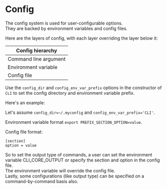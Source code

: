 Config
======

The config system is used for user-configurable options.  
They are backed by environment variables and config files.

Here are the layers of config, with each layer overriding the layer below it:

| Config hierarchy      |
|-----------------------|
| Command line argument |
| Environment variable  |
| Config file           |

Use the `config_dir` and `config_env_var_prefix` options in the constructor of `CLI` to set the config directory and environment variable prefix.

Here's an example:

Let's assume `config_dir=~/.myconfig` and `config_env_var_prefix='CLI'`.

Environment variable format `export PREFIX_SECTION_OPTION=value`.

Config file format:
```
[section]
option = value
```

So to set the output type of commands, a user can set the environment variable CLI_CORE_OUTPUT or specify the section and option in the config file.  
The environment variable will override the config file.  
Lastly, some configurations (like output type) can be specified on a command-by-command basis also.

